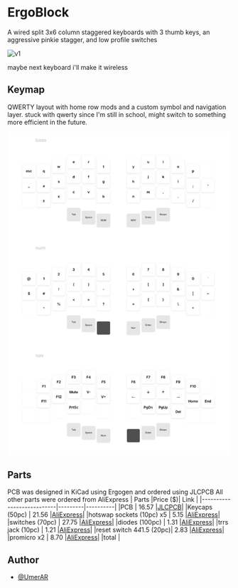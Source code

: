 # ErgoBlock
A wired split 3x6 column staggered keyboards with 3 thumb keys, an aggressive pinkie stagger, and low profile switches

![v1](https://github.com/UmerAR/ergoblock/blob/d921cbc88ad2e90b6144f46ed39c64d9b18dfe1f/images/20250205_153957.png)

maybe next keyboard i'll make it wireless
## Keymap
QWERTY layout with home row mods and a custom symbol and navigation layer. stuck with qwerty since I'm still in school, might switch to something more efficient in the future.

![keymap](https://github.com/UmerAR/ergoblock/blob/57a3341233d769a601b216b79932f94e143507b2/images/keymap.png)

## Parts
PCB was designed in KiCad using Ergogen and ordered using JLCPCB
All other parts were ordered from AliExpress
| Parts                     |Price ($)| Link |
|---------------------------|---------|----------|
|PCB                        |  16.57  |[JLCPCB](jlcpcb.com)|
|Keycaps (50pc)             |  21.56  |[AliExpress](https://vi.aliexpress.com/item/1005006734545486.html)|
|hotswap sockets (10pc) x5  |  5.15   |[AliExpress](https://vi.aliexpress.com/item/32901654130.html)|
|switches (70pc)            |  27.75  |[AliExpress](https://vi.aliexpress.com/item/1005005723938995.html)|
|diodes (100pc)             |  1.31   |[AliExpress](https://vi.aliexpress.com/item/4000685043735.html)|
|trrs jack (10pc)           |  1.21   |[AliExpress](https://vi.aliexpress.com/item/1005003111662179.html)|
|reset switch 4*4*1.5 (20pc)|  2.83   |[AliExpress](https://vi.aliexpress.com/item/1005005924012567.html)|
|promicro               x2  |  8.70   |[AliExpress](https://vi.aliexpress.com/item/1005006654641959.html)|
|total                      |

## Author
- [@UmerAR](https://github.com/UmerAR)


